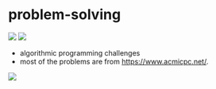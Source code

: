 # problem-solving

<img src="https://img.shields.io/badge/C-A8B9CC?style=flat-square&logo=C&logoColor=white"> <img src="https://img.shields.io/badge/C++-00599C?style=flat-square&logo=c%2B%2B&logoColor=white">
* algorithmic programming challenges
* most of the problems are from https://www.acmicpc.net/.

<a href="https://solved.ac/profile/applemint"><img src="https://github-readme-solvedac-hyp3rflow.vercel.app/api/?handle=applemint"></a><br>
